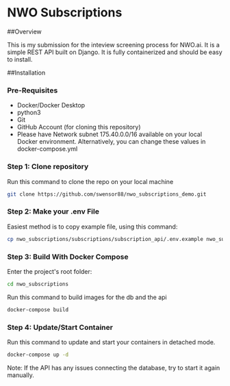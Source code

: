 # NWO Subscriptions

##Overview

This is my submission for the inteview screening process for NWO.ai. It is a simple REST API built on Django. It is fully containerized and should be easy to install.

##Installation

### Pre-Requisites

- Docker/Docker Desktop
- python3
- Git
- GitHub Account (for cloning this repository)
- Please have Network subnet 175.40.0.0/16 available on your local Docker environment. Alternatively, you can change these values in docker-compose.yml

### Step 1: Clone repository

Run this command to clone the repo on your local machine
```bash
git clone https://github.com/swensor88/nwo_subscriptions_demo.git
```

### Step 2: Make your .env File

Easiest method is to copy example file, using this command:
```bash
cp nwo_subscriptions/subscriptions/subscription_api/.env.example nwo_subscriptions/subscriptions/subscription_api/.env
```

### Step 3: Build With Docker Compose

Enter the project's root folder: 

```bash
cd nwo_subscriptions
```

Run this command to build images for the db and the api

```bash
docker-compose build
```


### Step 4: Update/Start Container

Run this command to update and start your containers in detached mode.
```bash
docker-compose up -d
```

Note: If the API has any issues connecting the database, try to start it again manually.